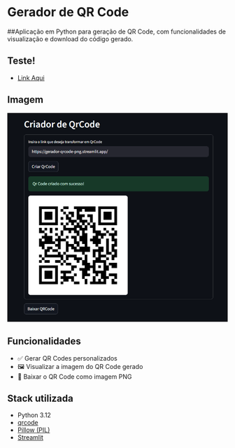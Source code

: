 
# Gerador de QR Code

##Aplicação em Python para geração de QR Code, com funcionalidades de visualização e download do código gerado.


## Teste!

- [Link Aqui](https://gerador-qrcode-png.streamlit.app/)


## Imagem
![Alt text](/screenshot.png "Imagem Ilustrativa")


## Funcionalidades

- ✅ Gerar QR Codes personalizados
- 🖼️ Visualizar a imagem do QR Code gerado
- 💾 Baixar o QR Code como imagem PNG



## Stack utilizada

- Python 3.12
- [qrcode](https://pypi.org/project/qrcode/)
- [Pillow (PIL)](https://pypi.org/project/Pillow/)
- [Streamlit](https://streamlit.io/)
